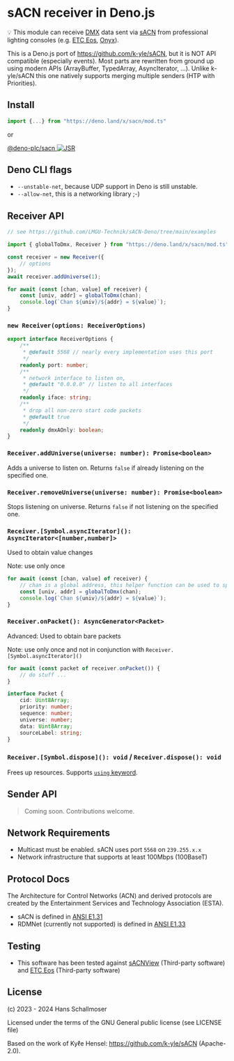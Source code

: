 # sACN receiver in Deno.js

💡 This module can receive [DMX](https://en.wikipedia.org/wiki/DMX512) data sent
via [sACN](https://en.wikipedia.org/wiki/E1.31) from professional lighting
consoles (e.g. [ETC Eos](https://www.etcconnect.com/),
[Onyx](https://obsidiancontrol.com/)).

This is a Deno.js port of https://github.com/k-yle/sACN, but it is NOT API
compatible (especially events). Most parts are rewritten from ground up using
modern APIs (ArrayBuffer, TypedArray, AsyncIterator, ...). Unlike k-yle/sACN
this one natively supports merging multiple senders (HTP with Priorities).

## Install

```typescript
import {...} from "https://deno.land/x/sacn/mod.ts"
```

or

[@deno-plc/sacn ![JSR](https://jsr.io/badges/@deno-plc/sacn)](https://jsr.io/@deno-plc/sacn)

## Deno CLI flags

- `--unstable-net`, because UDP support in Deno is still unstable.
- `--allow-net`, this is a networking library ;-)

## Receiver API

```typescript
// see https://github.com/LMGU-Technik/sACN-Deno/tree/main/examples

import { globalToDmx, Receiver } from "https://deno.land/x/sacn/mod.ts";

const receiver = new Receiver({
    // options
});
await receiver.addUniverse(1);

for await (const [chan, value] of receiver) {
    const [univ, addr] = globalToDmx(chan);
    console.log(`Chan ${univ}/${addr} = ${value}`);
}
```

### `new Receiver(options: ReceiverOptions)`

```typescript
export interface ReceiverOptions {
    /**
     * @default 5568 // nearly every implementation uses this port
     */
    readonly port: number;
    /**
     * network interface to listen on,
     * @default "0.0.0.0" // listen to all interfaces
     */
    readonly iface: string;
    /**
     * drop all non-zero start code packets
     * @default true
     */
    readonly dmxAOnly: boolean;
}
```

### `Receiver.addUniverse(universe: number): Promise<boolean>`

Adds a universe to listen on. Returns `false` if already listening on the
specified one.

### `Receiver.removeUniverse(universe: number): Promise<boolean>`

Stops listening on universe. Returns `false` if not listening on the specified
one.

### `Receiver.[Symbol.asyncIterator](): AsyncIterator<[number,number]>`

Used to obtain value changes

Note: use only once

```typescript
for await (const [chan, value] of receiver) {
    // chan is a global address, this helper function can be used to split into universe and address
    const [univ, addr] = globalToDmx(chan);
    console.log(`Chan ${univ}/${addr} = ${value}`);
}
```

### `Receiver.onPacket(): AsyncGenerator<Packet>`

Advanced: Used to obtain bare packets

Note: use only once and not in conjunction with
`Receiver.[Symbol.asyncIterator]()`

```typescript
for await (const packet of receiver.onPacket()) {
    // do stuff ...
}
```

```typescript
interface Packet {
    cid: Uint8Array;
    priority: number;
    sequence: number;
    universe: number;
    data: Uint8Array;
    sourceLabel: string;
}
```

### `Receiver.[Symbol.dispose](): void` / `Receiver.dispose(): void`

Frees up resources. Supports
[`using` keyword](https://devblogs.microsoft.com/typescript/announcing-typescript-5-2/#using-declarations-and-explicit-resource-management).

## Sender API

> Coming soon. Contributions welcome.

## Network Requirements

- Multicast must be enabled. sACN uses port `5568` on `239.255.x.x`
- Network infrastructure that supports at least 100Mbps (100BaseT)

## Protocol Docs

The Architecture for Control Networks (ACN) and derived protocols are created by
the Entertainment Services and Technology Association (ESTA).

- sACN is defined in [ANSI E1.31](./docs/E1.31-2018.pdf)
- RDMNet (currently not supported) is defined in
  [ANSI E1.33](./docs/E1.33-2019.pdf)

## Testing

- This software has been tested against [sACNView](https://sacnview.org/)
  (Third-party software) and [ETC Eos](https://www.etcconnect.com/) (Third-party
  software)

## License

(c) 2023 - 2024 Hans Schallmoser

Licensed under the terms of the GNU General public license (see LICENSE file)

Based on the work of Kyℓe Hensel: https://github.com/k-yle/sACN (Apache-2.0).
